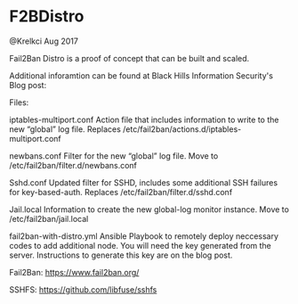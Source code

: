 # F2BDistro
@Krelkci Aug 2017

Fail2Ban Distro is a proof of concept that can be built and scaled.

Additional inforamtion can be found at Black Hills Information Security's Blog post:


Files:

iptables-multiport.conf
Action file that includes information to write to the new “global” log file.
Replaces /etc/fail2ban/actions.d/iptables-multiport.conf

newbans.conf
Filter for the new “global” log file.
Move to /etc/fail2ban/filter.d/newbans.conf

Sshd.conf
Updated filter for SSHD, includes some additional SSH failures for key-based-auth.
Replaces /etc/fail2ban/filter.d/sshd.conf

Jail.local
Information to create the new global-log monitor instance.
Move to /etc/fail2ban/jail.local

fail2ban-with-distro.yml
Ansible Playbook to remotely deploy neccessary codes to add additional node.  You will need the key generated from the server.  Instructions to generate this key are on the blog post.


Fail2Ban: 
https://www.fail2ban.org/

SSHFS: 
https://github.com/libfuse/sshfs
